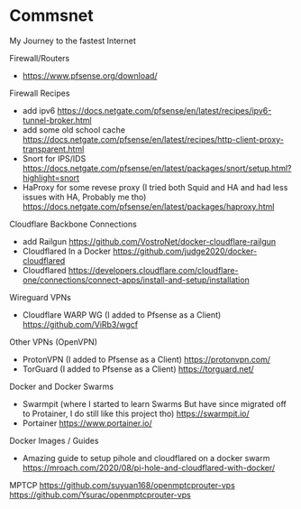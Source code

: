 # Commsnet
My Journey to the fastest Internet



Firewall/Routers
- https://www.pfsense.org/download/

Firewall Recipes
- add ipv6
  https://docs.netgate.com/pfsense/en/latest/recipes/ipv6-tunnel-broker.html
- add some old school cache
  https://docs.netgate.com/pfsense/en/latest/recipes/http-client-proxy-transparent.html
- Snort for IPS/IDS
  https://docs.netgate.com/pfsense/en/latest/packages/snort/setup.html?highlight=snort
- HaProxy for some revese proxy (I tried both Squid and HA and had less issues with HA, Probably me tho)
  https://docs.netgate.com/pfsense/en/latest/packages/haproxy.html
  

Cloudflare Backbone Connections
- add Railgun
https://github.com/VostroNet/docker-cloudflare-railgun
- Cloudflared In a Docker
https://github.com/judge2020/docker-cloudflared
- Cloudflared
https://developers.cloudflare.com/cloudflare-one/connections/connect-apps/install-and-setup/installation

Wireguard VPNs
- Cloudflare WARP WG (I added to Pfsense as a Client)
https://github.com/ViRb3/wgcf


Other VPNs (OpenVPN)
- ProtonVPN (I added to Pfsense as a Client)
https://protonvpn.com/
- TorGuard (I added to Pfsense as a Client)
https://torguard.net/

Docker and Docker Swarms
- Swarmpit (where I started to learn Swarms But have since migrated off to Protainer, I do still like this project tho)
https://swarmpit.io/
- Portainer
https://www.portainer.io/

Docker Images / Guides
- Amazing guide to setup pihole and cloudflared on a docker swarm
https://mroach.com/2020/08/pi-hole-and-cloudflared-with-docker/


MPTCP
https://github.com/suyuan168/openmptcprouter-vps
https://github.com/Ysurac/openmptcprouter-vps
